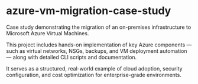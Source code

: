 # azure-vm-migration-case-study
Case study demonstrating the migration of an on-premises infrastructure to Microsoft Azure Virtual Machines.

This project includes hands-on implementation of key Azure components — such as virtual networks, NSGs, backups, and VM deployment automation — along with detailed CLI scripts and documentation.

It serves as a structured, real-world example of cloud adoption, security configuration, and cost optimization for enterprise-grade environments.

